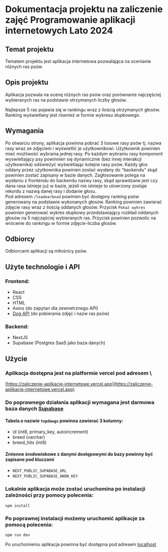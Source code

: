 # Dokumentacja projektu na zaliczenie zajęć Programowanie aplikacji internetowych Lato 2024

## Temat projektu

Tematem projektu jest aplikacja internetowa pozwalająca na ocenianie różnych ras psów.

## Opis projektu

Aplikacja pozwala na ocenę różnych ras psów oraz porównanie najczęściej wybieranych ras na podstawie otrzymanych liczby głosów.

Najlepsze 5 ras pojawia się w rankingu wraz z ilością otrzymanych głosów. 
Ranking wyświetlany jest również w formie wykresu słupkowego.

## Wymagania

Po otwarciu strony, aplikacja powinna pobrać 3 losowe rasy psów tj. nazwa rasy wraz ze zdjęciem i wyświetlić je użytkownikowi.
Użytkownik powinien mieć możliwość wybrania jednej rasy. Po każdym wybraniu rasy komponent wyswietlający psy powinnien się dynamicznie (bez innej interakcji użytkownika) odświeżyć wyświetlając kolejne rasy psów.
Każdy głos oddany przez użytkownika powinien zostać wysłany do "backendu" skąd powinien zostać zapisany w bazie danych.
Zagłosowanie polega na wysłaniu z frontendu do backendu nazwy rasy, skąd sprawdzane jest czy dana rasa istnieje już w bazie, jeżeli nie istnieje to utowrzony zostaje rekordu z nazwą danej rasy i dodanie głosu.  
Pod adresem `/leadearboad` powinien być dostępny ranking psów generowany na podstawie wykonanych głosów. Ranking powinien zawierać zdjęcie rasy wraz z ilością oddanych głosów. Przycisk `Pokaż wykres` powinien generować wykres słupkowy przedstawiający rozkład oddanych głosów na 5 najczęściej wybieranych ras. Przycisk powinien pozwolic na wrócenie do rankingu w formie zdjęcie-liczba głosów.

## Odbiorcy

Odbiorcami aplikacji są miłośnicy psów.

## 


## Użyte technologie i API

### Frontend:
 - React
 - CSS
 - HTML
 - Axios (do zapytan dla zewnetrznego API)
 - [Dog API](https://dog.ceo/dog-api/) (do pobierania zdjęć i nazw ras psów)

### Backend:
 - NextJS
 - Supabase (Postgres SaaS jako baza danych)

## Użycie

### Aplikacja dostępna jest na platformie vercel pod adresem \ 
[https://zaliczenie-aplikacje-internetowe.vercel.app](https://zaliczenie-aplikacje-internetowe.vercel.app)

### Do poprawnego działania aplikacji wymagana jest darmowa baza danych [Supabase](http://supabase.com)
#### Tabela o nazwie `topdawgs` powinna zawierać 3 kolumny:
 - id (int8, primary_key, autoincrement)
 - breed (varchar)
 - breed_hits (int8)
#### Zmienne środowiskowe z danymi dostępowymi do bazy powinny być zapisane pod kluczami
- `NEXT_PUBLIC_SUPABASE_URL`
- `NEXT_PUBLIC_SUPABASE_ANON_KEY`

### Lokalnie aplikacja może zostać uruchomina po instalacji zależności przy pomocy polecenia:

```npm install```

### Po poprawnej instalacji możemy uruchomić aplikacje za pomocą polecenia:
```npm run dev```

Po uruchomieniu aplikacja powinna być dostępna pod adresem [localhost](http://localhost:3000)



